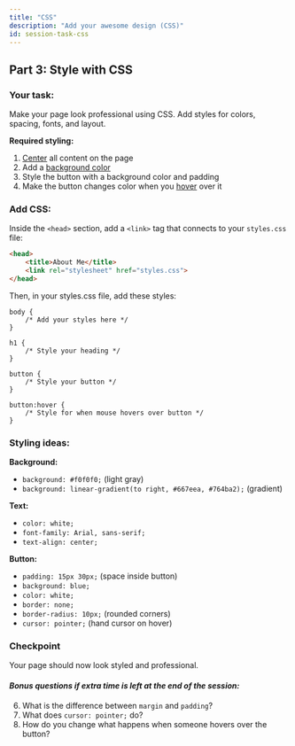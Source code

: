 ```yaml
---
title: "CSS"
description: "Add your awesome design (CSS)"
id: session-task-css
---
```


## Part 3: Style with CSS 

### Your task:

Make your page look professional using CSS. Add styles for colors, spacing, fonts, and layout.

**Required styling:**
1. [Center](https://www.w3schools.com/css/css_text_align.asp) all content on the page
2. Add a [background color](https://www.w3schools.com/css/css_background.asp)
3. Style the button with a background color and padding
4. Make the button changes color when you [hover](https://www.w3schools.com/cssref/sel_hover.php) over it

### Add CSS:

Inside the `<head>` section, add a `<link>` tag that connects to your `styles.css` file:
```html
<head>
    <title>About Me</title>
    <link rel="stylesheet" href="styles.css">
</head>
```

Then, in your styles.css file, add these styles:
```
body {
    /* Add your styles here */
}

h1 {
    /* Style your heading */
}

button {
    /* Style your button */
}

button:hover {
    /* Style for when mouse hovers over button */
}
```

### Styling ideas:

**Background:**
- `background: #f0f0f0;` (light gray)
- `background: linear-gradient(to right, #667eea, #764ba2);` (gradient)

**Text:**
- `color: white;`
- `font-family: Arial, sans-serif;`
- `text-align: center;`

**Button:**
- `padding: 15px 30px;` (space inside button)
- `background: blue;`
- `color: white;`
- `border: none;`
- `border-radius: 10px;` (rounded corners)
- `cursor: pointer;` (hand cursor on hover)

### Checkpoint
Your page should now look styled and professional.


#### _Bonus questions if extra time is left at the end of the session:_

6. What is the difference between `margin` and `padding`?
7. What does `cursor: pointer;` do?
8. How do you change what happens when someone hovers over the button?

